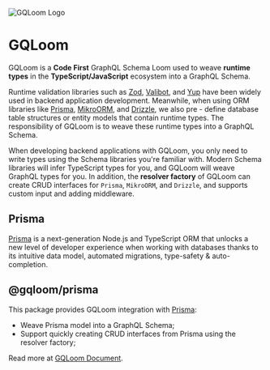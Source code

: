 ![GQLoom Logo](https://github.com/modevol-com/gqloom/blob/main/gqloom.svg?raw=true)

# GQLoom

GQLoom is a **Code First** GraphQL Schema Loom used to weave **runtime types** in the **TypeScript/JavaScript** ecosystem into a GraphQL Schema.

Runtime validation libraries such as [Zod](https://zod.dev/), [Valibot](https://valibot.dev/), and [Yup](https://github.com/jquense/yup) have been widely used in backend application development. Meanwhile, when using ORM libraries like [Prisma](https://www.prisma.io/), [MikroORM](https://mikro-orm.io/), and [Drizzle](https://orm.drizzle.team/), we also pre - define database table structures or entity models that contain runtime types.
The responsibility of GQLoom is to weave these runtime types into a GraphQL Schema.

When developing backend applications with GQLoom, you only need to write types using the Schema libraries you're familiar with. Modern Schema libraries will infer TypeScript types for you, and GQLoom will weave GraphQL types for you.
In addition, the **resolver factory** of GQLoom can create CRUD interfaces for `Prisma`, `MikroORM`, and `Drizzle`, and supports custom input and adding middleware.

## Prisma

[Prisma](https://www.prisma.io/) is a next-generation Node.js and TypeScript ORM that unlocks a new level of developer experience when working with databases thanks to its intuitive data model, automated migrations, type-safety & auto-completion.

## @gqloom/prisma

This package provides GQLoom integration with [Prisma](https://www.prisma.io/):

- Weave Prisma model into a GraphQL Schema;
- Support quickly creating CRUD interfaces from Prisma using the resolver factory;

Read more at [GQLoom Document](https://gqloom.devschema/prisma).
